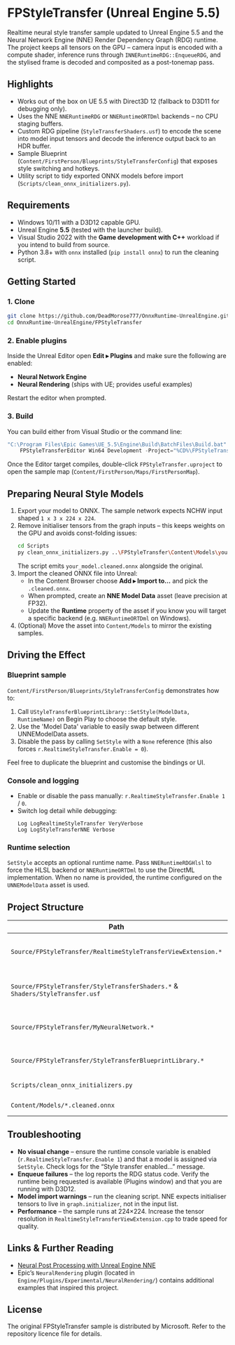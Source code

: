 # FPStyleTransfer (Unreal Engine 5.5)

Realtime neural style transfer sample updated to Unreal Engine 5.5 and the Neural Network Engine (NNE) Render Dependency Graph (RDG) runtime. The project keeps all tensors on the GPU – camera input is encoded with a compute shader, inference runs through `INNERuntimeRDG::EnqueueRDG`, and the stylised frame is decoded and composited as a post-tonemap pass.

## Highlights
- Works out of the box on UE 5.5 with Direct3D 12 (fallback to D3D11 for debugging only).
- Uses the NNE `NNERuntimeRDG` or `NNERuntimeORTDml` backends – no CPU staging buffers.
- Custom RDG pipeline (`StyleTransferShaders.usf`) to encode the scene into model input tensors and decode the inference output back to an HDR buffer.
- Sample Blueprint (`Content/FirstPerson/Blueprints/StyleTransferConfig`) that exposes style switching and hotkeys.
- Utility script to tidy exported ONNX models before import (`Scripts/clean_onnx_initializers.py`).

## Requirements
- Windows 10/11 with a D3D12 capable GPU.
- Unreal Engine **5.5** (tested with the launcher build).
- Visual Studio 2022 with the **Game development with C++** workload if you intend to build from source.
- Python 3.8+ with `onnx` installed (`pip install onnx`) to run the cleaning script.

## Getting Started

### 1. Clone
```bash
git clone https://github.com/DeadMorose777/OnnxRuntime-UnrealEngine.git
cd OnnxRuntime-UnrealEngine/FPStyleTransfer
```

### 2. Enable plugins
Inside the Unreal Editor open **Edit ▸ Plugins** and make sure the following are enabled:
- **Neural Network Engine**
- **Neural Rendering** (ships with UE; provides useful examples)

Restart the editor when prompted.

### 3. Build
You can build either from Visual Studio or the command line:

```powershell
"C:\Program Files\Epic Games\UE_5.5\Engine\Build\BatchFiles\Build.bat" ^
    FPStyleTransferEditor Win64 Development -Project="%CD%\FPStyleTransfer.uproject" -WaitMutex
```

Once the Editor target compiles, double-click `FPStyleTransfer.uproject` to open the sample map (`Content/FirstPerson/Maps/FirstPersonMap`).

## Preparing Neural Style Models

1. Export your model to ONNX. The sample network expects NCHW input shaped `1 x 3 x 224 x 224`.
2. Remove initialiser tensors from the graph inputs – this keeps weights on the GPU and avoids const-folding issues:
   ```bash
   cd Scripts
   py clean_onnx_initializers.py ..\FPStyleTransfer\Content\Models\your_model.onnx
   ```
   The script emits `your_model.cleaned.onnx` alongside the original.
3. Import the cleaned ONNX file into Unreal:
   - In the Content Browser choose **Add ▸ Import to…** and pick the `.cleaned.onnx`.
   - When prompted, create an **NNE Model Data** asset (leave precision at FP32).
   - Update the **Runtime** property of the asset if you know you will target a specific backend (e.g. `NNERuntimeORTDml` on Windows).
4. (Optional) Move the asset into `Content/Models` to mirror the existing samples.

## Driving the Effect

### Blueprint sample
`Content/FirstPerson/Blueprints/StyleTransferConfig` demonstrates how to:

1. Call `UStyleTransferBlueprintLibrary::SetStyle(ModelData, RuntimeName)` on Begin Play to choose the default style.
2. Use the 'Model Data' variable to easily swap between different UNNEModelData assets.
3. Disable the pass by calling `SetStyle` with a `None` reference (this also forces `r.RealtimeStyleTransfer.Enable = 0`).

Feel free to duplicate the blueprint and customise the bindings or UI.

### Console and logging
- Enable or disable the pass manually: `r.RealtimeStyleTransfer.Enable 1` / `0`.
- Switch log detail while debugging:
  ```text
  Log LogRealtimeStyleTransfer VeryVerbose
  Log LogStyleTransferNNE Verbose
  ```

### Runtime selection
`SetStyle` accepts an optional runtime name. Pass `NNERuntimeRDGHlsl` to force the HLSL backend or `NNERuntimeORTDml` to use the DirectML implementation. When no name is provided, the runtime configured on the `UNNEModelData` asset is used.

## Project Structure

| Path | Purpose |
|------|---------|
| `Source/FPStyleTransfer/RealtimeStyleTransferViewExtension.*` | Registers the RDG post-processing extension and drives encode/inference/decode. |
| `Source/FPStyleTransfer/StyleTransferShaders.*` & `Shaders/StyleTransfer.usf` | Custom compute shaders that convert between render targets and tensors. |
| `Source/FPStyleTransfer/MyNeuralNetwork.*` | Thin wrapper that creates an `IModelInstanceRDG` and stores tensor metadata on the game thread. |
| `Source/FPStyleTransfer/StyleTransferBlueprintLibrary.*` | Exposes `SetStyle` to Blueprints and the console. |
| `Scripts/clean_onnx_initializers.py` | Helper for sanitising exported ONNX graphs. |
| `Content/Models/*.cleaned.onnx` | Cleaned models used by the sample. |

## Troubleshooting

- **No visual change** – ensure the runtime console variable is enabled (`r.RealtimeStyleTransfer.Enable 1`) and that a model is assigned via `SetStyle`. Check logs for the “Style transfer enabled…” message.
- **Enqueue failures** – the log reports the RDG status code. Verify the runtime being requested is available (Plugins window) and that you are running with D3D12.
- **Model import warnings** – run the cleaning script. NNE expects initialiser tensors to live in `graph.initializer`, not in the input list.
- **Performance** – the sample runs at 224×224. Increase the tensor resolution in `RealtimeStyleTransferViewExtension.cpp` to trade speed for quality.

## Links & Further Reading
- [Neural Post Processing with Unreal Engine NNE](https://dev.epicgames.com/community/learning/tutorials/7dr8/unreal-engine-nne-neural-post-processing)
- Epic’s `NeuralRendering` plugin (located in `Engine/Plugins/Experimental/NeuralRendering/`) contains additional examples that inspired this project.

## License
The original FPStyleTransfer sample is distributed by Microsoft. Refer to the repository licence file for details.
